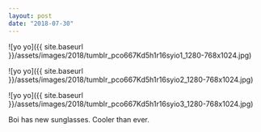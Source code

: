 ```yaml
---
layout: post
date: "2018-07-30"
---
```


![yo yo]({{ site.baseurl }}/assets/images/2018/tumblr_pco667Kd5h1r16syio1_1280-768x1024.jpg)

![yo yo]({{ site.baseurl }}/assets/images/2018/tumblr_pco667Kd5h1r16syio2_1280-768x1024.jpg)

![yo yo]({{ site.baseurl }}/assets/images/2018/tumblr_pco667Kd5h1r16syio3_1280-768x1024.jpg)

Boi has new sunglasses. Cooler than ever.
